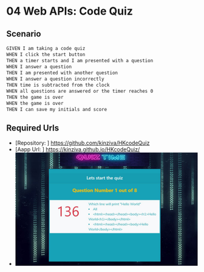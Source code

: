 # 04 Web APIs: Code Quiz

## Scenario

```
GIVEN I am taking a code quiz
WHEN I click the start button
THEN a timer starts and I am presented with a question
WHEN I answer a question
THEN I am presented with another question
WHEN I answer a question incorrectly
THEN time is subtracted from the clock
WHEN all questions are answered or the timer reaches 0
THEN the game is over
WHEN the game is over
THEN I can save my initials and score
```

## Required Urls

* [Repository: ] https://github.com/kinziva/HKcodeQuiz
* [Aapp Url: ]   https://kinziva.github.io/HKcodeQuiz/
* ![Coding Quiz Screenshot](./Assets/quizScreenshot.JPG)